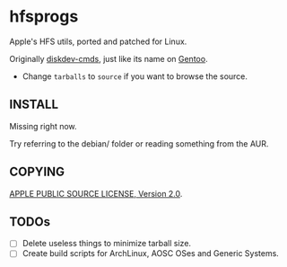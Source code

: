 hfsprogs
========

Apple's HFS utils, ported and patched for Linux.

Originally [diskdev-cmds](https://opensource.apple.com/tarballs/diskdev_cmds/),
just like its name on [Gentoo](http://packages.gentoo.org/package/sys-fs/diskdev_cmds).<br />
* Change `tarballs` to `source` if you want to browse the source.

INSTALL
----
Missing right now.

Try referring to the debian/ folder or reading something from the AUR.

COPYING
----
[APPLE PUBLIC SOURCE LICENSE, Version 2.0](www.opensource.apple.com/license/apsl/).

TODOs
----
- [ ] Delete useless things to minimize tarball size.
- [ ] Create build scripts for ArchLinux, AOSC OSes and Generic Systems.
